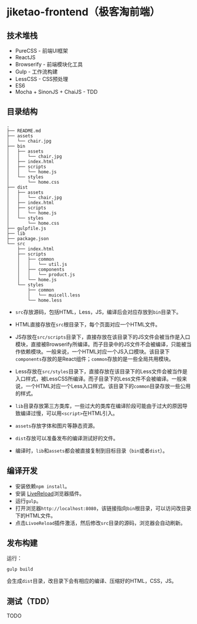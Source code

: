 # jiketao-frontend（极客淘前端）


## 技术堆栈
* PureCSS - 前端UI框架
* ReactJS
* Browserify - 前端模块化工具
* Gulp - 工作流构建
* LessCSS - CSS预处理
* ES6
* Mocha + SinonJS + ChaiJS - TDD

## 目录结构

```
.
├── README.md
├── assets
│   └── chair.jpg
├── bin
│   ├── assets 
│   │   └── chair.jpg
│   ├── index.html
│   ├── scripts
│   │   └── home.js
│   └── styles
│       └── home.css
├── dist
│   ├── assets
│   │   └── chair.jpg
│   ├── index.html
│   ├── scripts
│   │   └── home.js
│   └── styles
│       └── home.css
├── gulpfile.js
├── lib
├── package.json
└── src
    ├── index.html
    ├── scripts
    │   ├── common
    │   │   └── util.js
    │   ├── components
    │   │   └── product.js
    │   └── home.js
    └── styles
        ├── common
        │   └── muicell.less
        └── home.less

```

* `src`存放源码，包括HTML，Less，JS，编译后会对应存放到`bin`目录下。

* HTML直接存放在`src`根目录下，每个页面对应一个HTML文件。

* JS存放在`src/scripts`目录下，直接存放在该目录下的JS文件会被当作是入口模块，直接被Browserify所编译。而子目录中的JS文件不会被编译，只能被当作依赖模块。一般来说，一个HTML对应一个JS入口模块。该目录下`components`存放的是React组件；`common`存放的是一些全局共用模块。

* Less存放在`src/styles`目录下，直接存放在该目录下的Less文件会被当作是入口样式，被LessCSS所编译。而子目录下的Less文件不会被编译。一般来说，一个HTML对应一个Less入口样式。该目录下的`common`目录存放一些公用的样式。

* `lib`目录存放第三方类库，一些过大的类库在编译阶段可能由于过大的原因导致编译过慢，可以用`<script>`在HTML引入。

* `assets`存放字体和图片等静态资源。

* `dist`存放可以准备发布的编译测试好的文件。

* 编译时，`lib`和`assets`都会被直接复制到目标目录（`bin`或者`dist`）。

## 编译开发

* 安装依赖`npm install`。
* 安装 [LiveReload](http://livereload.com/)浏览器插件。
* 运行`gulp`。
* 打开浏览器`http://localhost:8080`，该链接指向`bin`根目录，可以访问改目录下的HTML文件。
* 点击`LivoeReload`插件激活，然后修改`src`目录的源码，浏览器会自动刷新。


## 发布构建
运行：

```
gulp build
```

会生成`dist`目录，改目录下会有相应的编译、压缩好的HTML，CSS，JS。

## 测试（TDD）
TODO